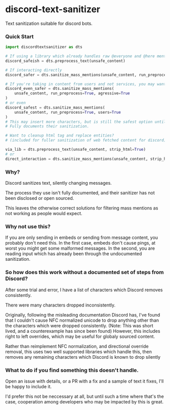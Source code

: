 # discord-text-sanitizer
Text sanitization suitable for discord bots. 


### Quick Start

```py
import discordtextsanitizer as dts

# If using a library which already handles raw @everyone and @here mentions
discord_safeish = dts.preprocess_text(unsafe_content)

# If interacting directly
discord_safer = dts.sanitize_mass_mentions(unsafe_content, run_preprocess=True)

# If you're taking in content from users and not services, you may want to use:
discord_even_safer = dts.sanitize_mass_mentions(
    unsafe_content, run_preprocess=True, agressive=True
)
# or even
discord_safest = dts.sanitize_mass_mentions(
    unsafe_content, run_preprocess=True, users=True
)
# This may insert more characters, but is still the safest option until discord
# Fully documents their sanitization.

# Want to cleanup html tag and replace entities?
# (included for fuller sanitization of web fetched content for discord)

via_lib = dts.preprocess_text(unsafe_content, strip_html=True)
# or
direct_interaction = dts.sanitize_mass_mentions(unsafe_content, strip_html=True, run_preprocess=True)
```

### Why?

Discord sanitizes text, silently changing messages.

The process they use isn't fully documented, and their sanitizer has not been disclosed or open sourced.

This leaves the otherwise correct solutions for filtering mass mentions as not working as people would expect.

### Why not use this?

If you are only sending in embeds or sending from message content, you probably don't need this.
In the first case, embeds don't cause pings, at worst you might get some malformed messages.
In the second, you are reading input which has already been through the undocumented sanitization.

### So how does this work without a documented set of steps from Discord?

After some trial and error, I have a list of characters which Discord removes consistently.

There were many characters dropped inconsistently.

Originally, following the misleading documentation Discord has,
I've found that I couldn't cause NFC normalized unicode to drop anything other than
the characters which were dropped consistently.
(Note: This was short lived, and a counterexample has since been found)
However, this includes right to left overrides, which may be useful for globaly sourced content.

Rather than reimplement NFC normalization, and directional override removal, this uses two
well supported libraries which handle this, then removes any remaining characters which
Discord is known to drop silently

### What to do if you find something this doesn't handle.

Open an issue with details, or a PR with a fix and a sample of text it fixes,
I'll be happy to include it.

I'd prefer this not be neccessary at all, but until such a time where that's the case,
cooperation among developers who may be impacted by this is great.

